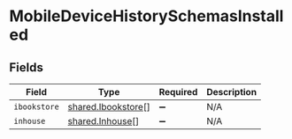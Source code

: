 # MobileDeviceHistorySchemasInstalled


## Fields

| Field                                                           | Type                                                            | Required                                                        | Description                                                     |
| --------------------------------------------------------------- | --------------------------------------------------------------- | --------------------------------------------------------------- | --------------------------------------------------------------- |
| `ibookstore`                                                    | [shared.Ibookstore](../../../sdk/models/shared/ibookstore.md)[] | :heavy_minus_sign:                                              | N/A                                                             |
| `inhouse`                                                       | [shared.Inhouse](../../../sdk/models/shared/inhouse.md)[]       | :heavy_minus_sign:                                              | N/A                                                             |